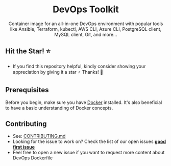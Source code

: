<h1 align="center">DevOps Toolkit</h1>

<p align="center">Container image for an all-in-one DevOps environment with popular tools like Ansible, Terraform, kubectl, AWS CLI, Azure CLI, PostgreSQL client, MySQL client, Git, and more...</p>

## Hit the Star! ⭐

- If you find this repository helpful, kindly consider showing your appreciation by giving it a star ⭐ Thanks! 💖

## Prerequisites

Before you begin, make sure you have [Docker](https://docs.docker.com/engine/install/) installed. It's also beneficial to have a basic understanding of Docker concepts.

## Contributing

- See: [CONTRIBUTING.md](./CONTRIBUTING.md)
- Looking for the issue to work on? Check the list of our open issues [**good first issue**](https://github.com/tungbq/devops-toolkit/issues?q=is%3Aissue+is%3Aopen+label%3A%22good+first+issue%22)
- Feel free to open a new issue if you want to request more content about DevOps Dockerfile

